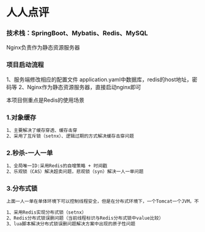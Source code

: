 # 人人点评
### 技术栈：SpringBoot、Mybatis、Redis、MySQL

Nginx负责作为静态资源服务器

### 项目启动流程

1、服务端修改相应的配置文件
application.yaml中数据库，redis的host地址，密码等
2、Nginx作为静态资源服务器，直接启动nginx即可

本项目侧重点是Redis的使用场景

### 1.对象缓存
```xml
1、主要解决了缓存穿透、缓存击穿
2、采用了互斥锁（setnx）、逻辑过期的方式解决缓存击穿问题
```
### 2.秒杀-一人一单
```xml
1、全局唯一ID:采用Redis的自增策略 + 时间戳
2、乐观锁（CAS）解决超卖问题，悲观锁（syn）解决一人一单问题
```
### 3.分布式锁
```xml
上面一人一单在单体环境下可以控制线程安全，但是在分布式环境下，一个Tomcat一个JVM，不能保证线程安全，所以需要采用分布式锁

1、采用Redis实现分布式锁（setnx）
2、Redis分布式锁误删问题（当前线程标识与Redis分布式锁中value比较）
3、lua脚本解决分布式锁误删问题解决方案中出现的原子性问题
```
